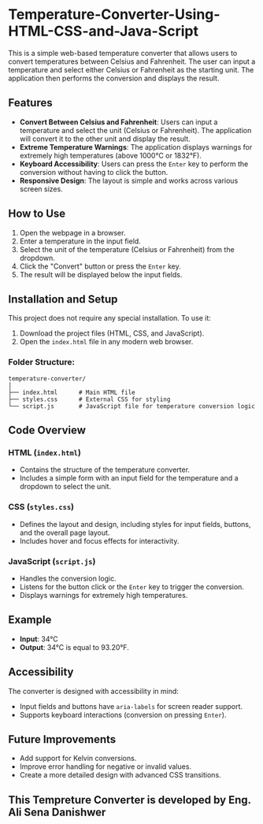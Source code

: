 # Temperature-Converter-Using-HTML-CSS-and-Java-Script

This is a simple web-based temperature converter that allows users to convert temperatures between Celsius and Fahrenheit. The user can input a temperature and select either Celsius or Fahrenheit as the starting unit. The application then performs the conversion and displays the result.

## Features

- **Convert Between Celsius and Fahrenheit**: Users can input a temperature and select the unit (Celsius or Fahrenheit). The application will convert it to the other unit and display the result.
- **Extreme Temperature Warnings**: The application displays warnings for extremely high temperatures (above 1000°C or 1832°F).
- **Keyboard Accessibility**: Users can press the `Enter` key to perform the conversion without having to click the button.
- **Responsive Design**: The layout is simple and works across various screen sizes.

## How to Use

1. Open the webpage in a browser.
2. Enter a temperature in the input field.
3. Select the unit of the temperature (Celsius or Fahrenheit) from the dropdown.
4. Click the "Convert" button or press the `Enter` key.
5. The result will be displayed below the input fields.

## Installation and Setup

This project does not require any special installation. To use it:

1. Download the project files (HTML, CSS, and JavaScript).
2. Open the `index.html` file in any modern web browser.

### Folder Structure:

```plaintext
temperature-converter/
│
├── index.html      # Main HTML file
├── styles.css      # External CSS for styling
└── script.js       # JavaScript file for temperature conversion logic
```

## Code Overview

### HTML (`index.html`)
- Contains the structure of the temperature converter.
- Includes a simple form with an input field for the temperature and a dropdown to select the unit.

### CSS (`styles.css`)
- Defines the layout and design, including styles for input fields, buttons, and the overall page layout.
- Includes hover and focus effects for interactivity.

### JavaScript (`script.js`)
- Handles the conversion logic.
- Listens for the button click or the `Enter` key to trigger the conversion.
- Displays warnings for extremely high temperatures.

## Example

- **Input**: 34°C
- **Output**: 34°C is equal to 93.20°F.

## Accessibility

The converter is designed with accessibility in mind:
- Input fields and buttons have `aria-labels` for screen reader support.
- Supports keyboard interactions (conversion on pressing `Enter`).

## Future Improvements

- Add support for Kelvin conversions.
- Improve error handling for negative or invalid values.
- Create a more detailed design with advanced CSS transitions.

## This Tempreture Converter is developed by Eng. Ali Sena Danishwer

